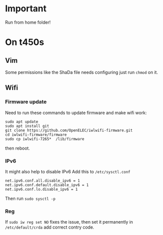 
# Important
Run from home folder!

# On t450s
## Vim
Some permissions like the ShaDa file needs configuring
just run `chmod` on it.
## Wifi
### Firmware update
Need to run these commands to update firmware and make wifi work:
```
sudo apt update
sudo apt install git
git clone https://github.com/OpenELEC/iwlwifi-firmware.git
cd iwlwifi-firmware/firmware
sudo cp iwlwifi-7265*  /lib/firmware
```
then reboot. 

### IPv6
It might also help to disable IPv6
Add this to `/etc/sysctl.conf`
```
net.ipv6.conf.all.disable_ipv6 = 1
net.ipv6.conf.default.disable_ipv6 = 1
net.ipv6.conf.lo.disable_ipv6 = 1
```
Then run `sudo sysctl -p`

### Reg
If `sudo iw reg set NO` fixes the issue, then set it permanently in `/etc/default/crda` add correct contry code.


